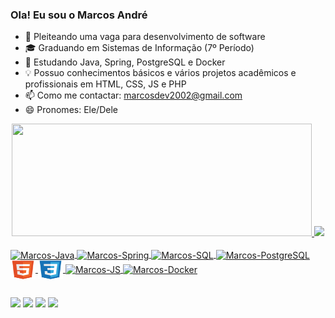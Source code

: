 ### Ola! Eu sou o Marcos André

- 🔭 Pleiteando uma vaga para desenvolvimento de software
- 🎓 Graduando em Sistemas de Informação (7º Período)
- 🌱 Estudando Java, Spring, PostgreSQL e Docker
- 💡 Possuo conhecimentos básicos e vários projetos acadêmicos e profissionais em HTML, CSS, JS e PHP
- 📫 Como me contactar: marcosdev2002@gmail.com
- 😄 Pronomes: Ele/Dele

<div align="center">
  <a href="https://github.com/devopMarkz">
  <img height="180em" width= "480px" src="https://bad-apple-github-readme.vercel.app/api?username=devopMarkz&show_icons=true&count_private=true&line_height=20&icon_color=00b3ff&theme=blue-green&title_color=00b3ff"/>
  <img height="180em" src="https://github-readme-mwendwa.vercel.app/api/top-langs/?username=devopMarkz&layout=compact&count_private=true&theme=blue-green&title_color=00b3ff"/>
</div>

<div style="display: inline_block"><br>
  <img align="center" alt="Marcos-Java" height="30" width="40" src="https://cdn.jsdelivr.net/gh/devicons/devicon/icons/java/java-original.svg">
  <img align="center" alt="Marcos-Spring" height="40" width="45" src="https://devicon-website.vercel.app/api/spring/original-wordmark.svg"></img>
  <img align="center" alt="Marcos-SQL" height="30" width="40" src="https://cdn.jsdelivr.net/gh/devicons/devicon@latest/icons/azuresqldatabase/azuresqldatabase-original.svg"/>
  <img align="center" alt="Marcos-PostgreSQL" height="30" width="40" src="https://devicon-website.vercel.app/api/postgresql/original.svg"></img>
  <img align="center" alt="Marcos-HTML" height="30" width="40" src="https://raw.githubusercontent.com/devicons/devicon/master/icons/html5/html5-original.svg">
  <img align="center" alt="Marcos-CSS" height="30" width="40" src="https://raw.githubusercontent.com/devicons/devicon/master/icons/css3/css3-original.svg"> 
  <img align="center" alt="Marcos-JS" height="30" width="40" src="https://devicon-website.vercel.app/api/javascript/original.svg"></img>
  <img align="center" alt="Marcos-Docker" height="35" width="40" src="https://cdn.jsdelivr.net/gh/devicons/devicon@latest/icons/docker/docker-original-wordmark.svg"/>
  
          
</div>
  
  ## 

<div>
  <a href="https://instagram.com/slva.markz?igshid=YmMyMTA2M2Y=" target="_blank"><img src="https://img.shields.io/badge/-Instagram-%23E4405F?style=for-the-badge&logo=instagram&logoColor=white" target="_blank"></a>
  <a href="https://discord.com/channels/@me" target="_blank"><img src="https://img.shields.io/badge/Discord-7289DA?style=for-the-badge&logo=discord&logoColor=white" target="_blank"></a> 
  <a href = "mailto:marcosdev2002@gmail.com"><img src="https://img.shields.io/badge/-Gmail-%23333?style=for-the-badge&logo=gmail&logoColor=white" target="_blank"></a>
  <a href="https://www.linkedin.com/in/marcos-andr%C3%A9-costa-da-silva-51807625a" target="_blank"><img src="https://img.shields.io/badge/-LinkedIn-%230077B5?style=for-the-badge&logo=linkedin&logoColor=white" target="_blank"></a> 
  
  </div>
